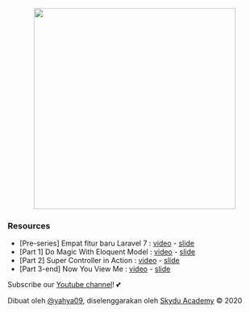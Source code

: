 <p align="center"><img src="https://academy.skydu.id/wp-content/uploads/2020/04/logo-skydu-academy-dark.png" width="400"></p>

### Resources

-  [Pre-series] Empat fitur baru Laravel 7 : [video](https://www.youtube.com/watch?v=P-8JHyT6vaI) - [slide](https://drive.google.com/open?id=1YkCHYZVnGqq_IkSPf1f13hj5RdH-506ktMYzZ42ZXQQ)
-  [Part 1] Do Magic With Eloquent Model : [video](https://www.youtube.com/watch?v=BzFU1UFoP7Q) - [slide](https://drive.google.com/open?id=1wOHwruQlACV_nTt7FTu_muDQB9oOxSXjmH3pLT_x0PI)
-  [Part 2] Super Controller in Action : [video](https://www.youtube.com/watch?v=wJWczqTJl3Y) - [slide](https://drive.google.com/open?id=1qWSczRNrxG6g5gaX7-mv0Teo-ruafiKTOFqUQ5MTQRE)
-  [Part 3-end] Now You View Me : [video](https://www.youtube.com/watch?v=Pwg2-q87aMA) - [slide](https://docs.google.com/presentation/d/1MjjERcL1sFeAeEEQ8-GrPOLOnSkPyrvMcNXFRe0o8hI/edit?usp=sharing)

Subscribe our [Youtube channel](https://www.youtube.com/channel/UCrK84KERpFEhlxKAOAViP4g)! 💕

Dibuat oleh [@yahya09](https://github.com/yahya09), diselenggarakan oleh [Skydu Academy](https://academy.skydu.id) &copy; 2020

